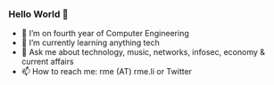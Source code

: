 ### Hello World 👋

- 🔭 I’m on fourth year of Computer Engineering
- 🌱 I’m currently learning anything tech
- 💬 Ask me about technology, music, networks, infosec, economy & current affairs
- 📫 How to reach me: rme (AT) rme.li or Twitter

